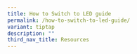 ```yaml
---
title: How to Switch to LED guide
permalink: /how-to-switch-to-led-guide/
variant: tiptap
description: ""
third_nav_title: Resources
---
```

